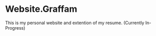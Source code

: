 # Website.Graffam

This is my personal website and extention of my resume.
(Currently In-Progress)


